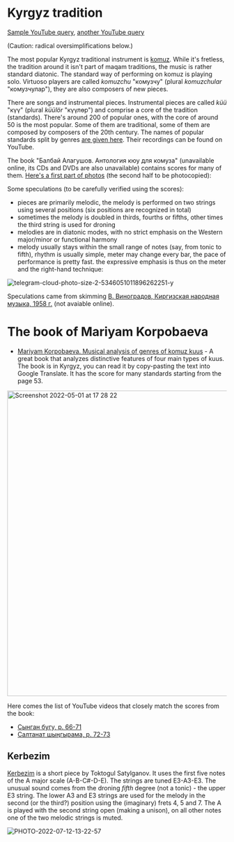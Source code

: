 Kyrgyz tradition
===

[Sample YouTube query](https://www.youtube.com/results?search_query=%D0%BA%D2%AF%D2%AF+%D0%BA%D0%BE%D0%BC%D1%83%D0%B7), [another YouTube query](https://www.youtube.com/results?search_query=%D0%BA%D0%BE%D0%BC%D1%83%D0%B7+%D0%BA%D2%AF%D2%AF%D0%BB%D3%A9%D1%80%D2%AF)

(Caution: radical oversimplifications below.)

The most popular Kyrgyz traditional instrument is [komuz](https://en.wikipedia.org/wiki/Komuz). While it's fretless, the tradition around it
isn't part of maqam traditions, the music is rather standard diatonic. The standard way of performing on komuz is playing solo. 
Virtuoso players are called _komuzchu_ "комузчу" (plural _komuzchular_ "комузчулар"), they are also composers of new pieces.

There are songs and instrumental pieces. Instrumental pieces are called _küü_ "күү" (plural _küülör_ "күүлөр") and comprise a core of the tradition (standards).
There's around 200 of popular ones, with the core of around 50 is the most popular. Some of them are traditional, some of them are composed
by composers of the 20th century. The names of popular standards split by genres [are given here](https://drive.google.com/drive/folders/10yVsZBPEoToMBBkdfk8wBOhoR9nSv9Dm?usp=sharing). Their recordings can be found on YouTube.

The book "Балбай Алагушов. Антология кюу для комуза" (unavailable online, its CDs and DVDs are also unavailable)
contains scores for many of them. [Here's a first part of photos](https://drive.google.com/drive/folders/1pRBe7Uew42iNw1EMOrnqL0HNyGZU3YNn?usp=sharing) (the second half to be photocopied):

Some speculations (to be carefully verified using the scores):
- pieces are primarily melodic, the melody is performed on two strings using several positions (six positions are recognized in total)
- sometimes the melody is doubled in thirds, fourths or fifths, other times the third string is used for droning
- melodies are in diatonic modes, with no strict emphasis on the Western major/minor or functional harmony
- melody usually stays within the small range of notes (say, from tonic to fifth), rhythm is usually simple, meter may change every bar, the pace of performance is pretty fast. the expressive emphasis is thus on the meter and the right-hand technique:

![telegram-cloud-photo-size-2-5346051011896262251-y](https://user-images.githubusercontent.com/1491908/179401261-ae457452-b394-4d77-9489-e7b9ba4a71d6.jpg)

Speculations came from skimming [В. Виноградов, Киргизская народная музыка, 1958 г.](https://drive.google.com/drive/folders/19Usu0xekX-lNvx--hN2c0ikXUfsxwWd5?usp=sharing) (not avaiable online).

The book of Mariyam Korpobaeva
===

- [Mariyam Korpobaeva. Musical analysis of genres of komuz kuus](https://www.dropbox.com/s/nshdp0igcvk6str/Mariyam_Korpobaeva_Komuz_analysis.pdf?dl=0) - A great book that analyzes distinctive features of four main types of kuus. The book is in Kyrgyz, you can read it by copy-pasting the text into Google Translate. It has the score for many standards starting from the page 53.

<img width="700" alt="Screenshot 2022-05-01 at 17 28 22" src="https://user-images.githubusercontent.com/1491908/179390142-f91a98bd-d2ee-495f-b8c6-335565153a0f.jpg">

Here comes the list of YouTube videos that closely match the scores from the book:

- [Сынган бугу,  p. 66-71](https://www.youtube.com/watch?v=Fsv_q9bV1KI)
- [Салтанат шыңгырама, p. 72-73](https://youtu.be/IuScsqKFi6c?t=39)

Kerbezim
---

[Kerbezim](https://www.youtube.com/results?search_query=%D0%BA%D0%B5%D1%80%D0%B1%D0%B5%D0%B7%D0%B8%D0%BC) is a short piece by Toktogul Satylganov. It uses the first five notes of the A major scale (A-B-C#-D-E). The strings are tuned E3-A3-E3. The unusual sound comes from the droning *fifth* degree (not a tonic) - the upper E3 string. The lower A3 and E3 strings are used for the melody in the second (or the third?) position using the (imaginary) frets 4, 5 and 7. The A is played with the second string open (making a unison), on all other notes one of the two melodic strings is muted.


![PHOTO-2022-07-12-13-22-57](https://user-images.githubusercontent.com/1491908/179401149-018129b3-93ba-48ac-a02b-b769a7d39068.jpg)


